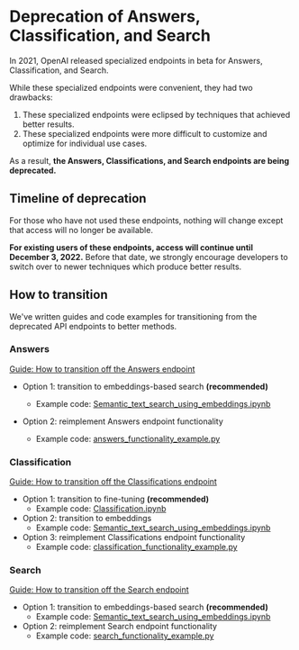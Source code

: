 # Deprecation of Answers, Classification, and Search

In 2021, OpenAI released specialized endpoints in beta for Answers, Classification, and Search.

While these specialized endpoints were convenient, they had two drawbacks:

1. These specialized endpoints were eclipsed by techniques that achieved better results.
2. These specialized endpoints were more difficult to customize and optimize for individual use cases.

As a result, **the Answers, Classifications, and Search endpoints are being deprecated.**

## Timeline of deprecation

For those who have not used these endpoints, nothing will change except that access will no longer be available.

**For existing users of these endpoints, access will continue until December 3, 2022.** Before that date, we strongly encourage developers to switch over to newer techniques which produce better results.

## How to transition

We've written guides and code examples for transitioning from the deprecated API endpoints to better methods.

### Answers

[Guide: How to transition off the Answers endpoint](https://help.openai.com/en/articles/6233728-answers-transition-guide)

* Option 1: transition to embeddings-based search **(recommended)**
  * Example code: [Semantic_text_search_using_embeddings.ipynb](../examples/Semantic_text_search_using_embeddings.ipynb)

* Option 2: reimplement Answers endpoint functionality
  * Example code: [answers_functionality_example.py](answers_functionality_example.py)

### Classification

[Guide: How to transition off the Classifications endpoint](https://help.openai.com/en/articles/6272941-classifications-transition-guide)

* Option 1: transition to fine-tuning **(recommended)**
  * Example code: [Classification.ipynb](../examples/Classification.ipynb)
* Option 2: transition to embeddings
  * Example code: [Semantic_text_search_using_embeddings.ipynb](../examples/Semantic_text_search_using_embeddings.ipynb)
* Option 3: reimplement Classifications endpoint functionality
  * Example code: [classification_functionality_example.py](classification_functionality_example.py)

### Search

[Guide: How to transition off the Search endpoint](https://help.openai.com/en/articles/6272952-search-transition-guide)

* Option 1: transition to embeddings-based search **(recommended)**
  * Example code: [Semantic_text_search_using_embeddings.ipynb](../examples/Semantic_text_search_using_embeddings.ipynb)
* Option 2: reimplement Search endpoint functionality
  * Example code: [search_functionality_example.py](search_functionality_example.py)
